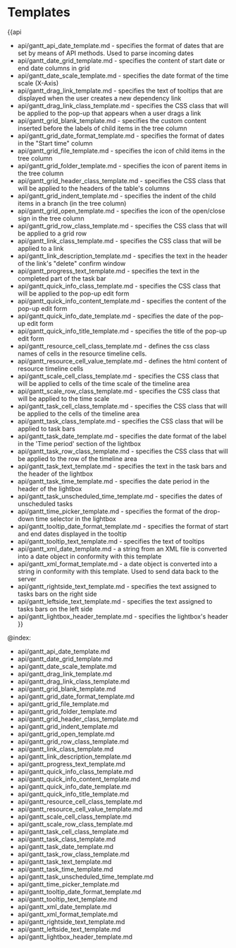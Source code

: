 

Templates
=======

{{api
- api/gantt_api_date_template.md - specifies the format of dates that are set by means of API methods. Used to parse incoming dates
- api/gantt_date_grid_template.md - specifies the content of start date or end date columns in grid
- api/gantt_date_scale_template.md - specifies the date format of the time scale (X-Axis)
- api/gantt_drag_link_template.md - specifies the text of tooltips that are displayed when the user creates a new dependency link
- api/gantt_drag_link_class_template.md - specifies the CSS class that will be applied to the pop-up that appears when a user drags a link
- api/gantt_grid_blank_template.md - specifies the custom content inserted before the labels of child items in the tree column
- api/gantt_grid_date_format_template.md - specifies the format of dates in the "Start time" column
- api/gantt_grid_file_template.md - specifies the icon of child items in the tree column
- api/gantt_grid_folder_template.md - specifies the icon of parent items in the tree column
- api/gantt_grid_header_class_template.md - specifies the CSS class that will be applied to the headers of the table's columns
- api/gantt_grid_indent_template.md - specifies the indent  of the child items in a branch (in the tree column)
- api/gantt_grid_open_template.md - specifies the icon of the open/close sign in the tree column
- api/gantt_grid_row_class_template.md - specifies the CSS class that will be applied to a grid row
- api/gantt_link_class_template.md - specifies the CSS class that will be applied to a link
- api/gantt_link_description_template.md - specifies the text in the header of the link's "delete" confirm window
- api/gantt_progress_text_template.md - specifies the text in the completed part of the task bar
- api/gantt_quick_info_class_template.md - specifies the CSS class that will be applied to  the pop-up edit form
- api/gantt_quick_info_content_template.md - specifies the content of the pop-up edit form
- api/gantt_quick_info_date_template.md - specifies the date of the pop-up edit form
- api/gantt_quick_info_title_template.md - specifies the title of the pop-up edit form
- api/gantt_resource_cell_class_template.md - defines the css class names of cells in the resource timeline cells.
- api/gantt_resource_cell_value_template.md - defines the html content of resource timeline cells
- api/gantt_scale_cell_class_template.md - specifies the CSS class that will be applied to cells of the time scale of the timeline area
- api/gantt_scale_row_class_template.md - specifies the CSS class that will be applied to the time scale
- api/gantt_task_cell_class_template.md - specifies the CSS class that will be applied to the cells of the timeline area
- api/gantt_task_class_template.md - specifies the CSS class that will be applied to task bars
- api/gantt_task_date_template.md - specifies the date format of the label in the 'Time period' section of the lightbox
- api/gantt_task_row_class_template.md - specifies the CSS class that will be applied to the row of the timeline area
- api/gantt_task_text_template.md - specifies the text in the task bars and the header of the lightbox
- api/gantt_task_time_template.md - specifies the date period in the header of the lightbox
- api/gantt_task_unscheduled_time_template.md - specifies the dates of unscheduled tasks
- api/gantt_time_picker_template.md - specifies the format of the drop-down time selector in the lightbox
- api/gantt_tooltip_date_format_template.md - specifies the format of start and end dates displayed in the tooltip
- api/gantt_tooltip_text_template.md - specifies the text of tooltips
- api/gantt_xml_date_template.md - a string from an XML file is converted into a date object in conformity with this template
- api/gantt_xml_format_template.md - a date object is converted into a string in conformity with this template. Used to send data back to the server
- api/gantt_rightside_text_template.md - specifies the text assigned to tasks bars on the right side
- api/gantt_leftside_text_template.md - specifies the text assigned to tasks bars on the left side
- api/gantt_lightbox_header_template.md - specifies the lightbox's header
}}

@index:
- api/gantt_api_date_template.md
- api/gantt_date_grid_template.md
- api/gantt_date_scale_template.md
- api/gantt_drag_link_template.md
- api/gantt_drag_link_class_template.md
- api/gantt_grid_blank_template.md
- api/gantt_grid_date_format_template.md
- api/gantt_grid_file_template.md
- api/gantt_grid_folder_template.md
- api/gantt_grid_header_class_template.md
- api/gantt_grid_indent_template.md
- api/gantt_grid_open_template.md
- api/gantt_grid_row_class_template.md
- api/gantt_link_class_template.md
- api/gantt_link_description_template.md
- api/gantt_progress_text_template.md
- api/gantt_quick_info_class_template.md
- api/gantt_quick_info_content_template.md
- api/gantt_quick_info_date_template.md
- api/gantt_quick_info_title_template.md
- api/gantt_resource_cell_class_template.md
- api/gantt_resource_cell_value_template.md
- api/gantt_scale_cell_class_template.md
- api/gantt_scale_row_class_template.md
- api/gantt_task_cell_class_template.md
- api/gantt_task_class_template.md
- api/gantt_task_date_template.md
- api/gantt_task_row_class_template.md
- api/gantt_task_text_template.md
- api/gantt_task_time_template.md
- api/gantt_task_unscheduled_time_template.md
- api/gantt_time_picker_template.md
- api/gantt_tooltip_date_format_template.md
- api/gantt_tooltip_text_template.md
- api/gantt_xml_date_template.md
- api/gantt_xml_format_template.md
- api/gantt_rightside_text_template.md
- api/gantt_leftside_text_template.md
- api/gantt_lightbox_header_template.md


